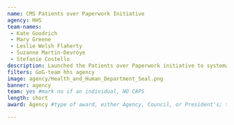 ```yaml
---
name: CMS Patients over Paperwork Initiative
agency: HHS
team-names:
 - Kate Goodrich
 - Mary Greene
 - Leslie Welsh Flaherty
 - Suzanne Martin-Devroye
 - Stefanie Costello
description: Launched the Patients over Paperwork initiative to systematically identify and eliminate regulatory and administrative burden. As a result, the team has targeted over 1,000 areas of burden so far, resulting in billions of dollars and millions of hours saved.
filters: GoG-team hhs agency
image: agency/Health_and_Human_Department_Seal.png
banner: agency
team: yes #mark no if an individual, NO CAPS
length: short
award: Agency #type of award, either Agency, Council, or President's; this is case sensitive so make sure to match the options listed exactly. This section generates the format of the card

---
```

